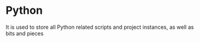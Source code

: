 # Python
It is used to store all Python related scripts and project instances, as well as bits and pieces
